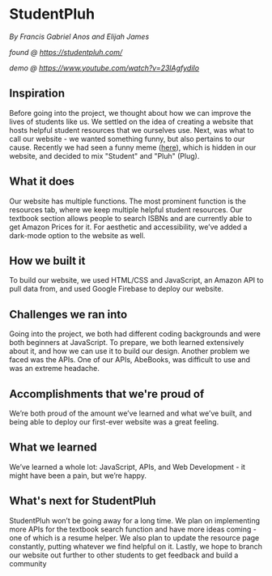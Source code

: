 # StudentPluh
*By Francis Gabriel Anos and Elijah James*

*found @ https://studentpluh.com/*

*demo @ https://www.youtube.com/watch?v=23lAgfydiIo*
## Inspiration
Before going into the project, we thought about how we can improve the lives of students like us. We settled on the idea of creating a website that hosts helpful student resources that we ourselves use. Next, was what to call our website - we wanted something funny, but also pertains to our cause. Recently we had seen a funny meme ([here](https://knowyourmeme.com/memes/pluh-plug-sound-effect)), which is hidden in our website, and decided to mix "Student" and "Pluh" (Plug).

## What it does
Our website has multiple functions. The most prominent function is the resources tab, where we keep multiple helpful student resources. Our textbook section allows people to search ISBNs and are currently able to get Amazon Prices for it. For aesthetic and accessibility, we’ve added a dark-mode option to the website as well.

## How we built it
To build our website, we used HTML/CSS and JavaScript, an Amazon API to pull data from, and used Google Firebase to deploy our website.

## Challenges we ran into
Going into the project, we both had different coding backgrounds and were both beginners at JavaScript. To prepare, we both learned extensively about it, and how we can use it to build our design. Another problem we faced was the APIs. One of our APIs, AbeBooks, was difficult to use and was an extreme headache.

## Accomplishments that we're proud of
We’re both proud of the amount we’ve learned and what we’ve built, and being able to deploy our first-ever website was a great feeling.

## What we learned
We’ve learned a whole lot: JavaScript, APIs, and Web Development - it might have been a pain, but we’re happy.

## What's next for StudentPluh
StudentPluh won’t be going away for a long time. We plan on implementing more APIs for the textbook search function and have more ideas coming - one of which is a resume helper. We also plan to update the resource page constantly, putting whatever we find helpful on it. Lastly, we hope to branch our website out further to other students to get feedback and build a community
